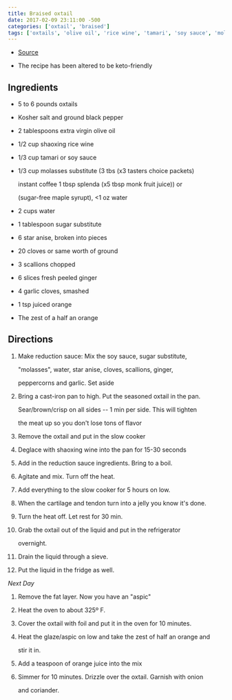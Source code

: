 ```yaml
---
title: Braised oxtail
date: 2017-02-09 23:11:00 -500
categories: ['oxtail', 'braised']
tags: ['oxtails', 'olive oil', 'rice wine', 'tamari', 'soy sauce', 'molasses substitute', 'instant coffee', 'splenda', 'monk fruit juice', 'sugar-free maple syrup', 'water', 'sugar substitute', 'star anise', 'cloves', 'scallions', 'ginger', 'garlic cloves', 'orange juice', 'orange zest', 'onion', 'coriander', 'sear', 'brown', 'crisp', 'deglace', 'boil', 'agitate', 'slow cook', 'rest', 'drain', 'heat', 'cover', 'simmer', 'drizzle', 'garnish']
---
```


-   [Source](http://www.thinkeatdrink.com/chinese-oxtail-recipe/)

-   The recipe has been altered to be keto-friendly



## Ingredients

-   5 to 6 pounds oxtails

-   Kosher salt and ground black pepper

-   2 tablespoons extra virgin olive oil

-   1/2 cup shaoxing rice wine

-   1/3 cup tamari or soy sauce

-   1/3 cup molasses substitute (3 tbs (x3 tasters choice packets)

    instant coffee 1 tbsp splenda (x5 tbsp monk fruit juice)) or

    (sugar-free maple syrupt), \<1 oz water

-   2 cups water

-   1 tablespoon sugar substitute

-   6 star anise, broken into pieces

-   20 cloves or same worth of ground

-   3 scallions chopped

-   6 slices fresh peeled ginger

-   4 garlic cloves, smashed

-   1 tsp juiced orange

-   The zest of a half an orange



## Directions

1.  Make reduction sauce: Mix the soy sauce, sugar substitute,

    \"molasses\", water, star anise, cloves, scallions, ginger,

    peppercorns and garlic. Set aside

2.  Bring a cast-iron pan to high. Put the seasoned oxtail in the pan.

    Sear/brown/crisp on all sides -- 1 min per side. This will tighten

    the meat up so you don't lose tons of flavor

3.  Remove the oxtail and put in the slow cooker

4.  Deglace with shaoxing wine into the pan for 15-30 seconds

5.  Add in the reduction sauce ingredients. Bring to a boil.

6.  Agitate and mix. Turn off the heat.

7.  Add everything to the slow cooker for 5 hours on low.

8.  When the cartilage and tendon turn into a jelly you know it's done.

9.  Turn the heat off. Let rest for 30 min.

10. Grab the oxtail out of the liquid and put in the refrigerator

    overnight.

11. Drain the liquid through a sieve.

12. Put the liquid in the fridge as well.



*Next Day*



1.  Remove the fat layer. Now you have an "aspic"

2.  Heat the oven to about 325º F.

3.  Cover the oxtail with foil and put it in the oven for 10 minutes.

4.  Heat the glaze/aspic on low and take the zest of half an orange and

    stir it in.

5.  Add a teaspoon of orange juice into the mix

6.  Simmer for 10 minutes. Drizzle over the oxtail. Garnish with onion

    and coriander.

